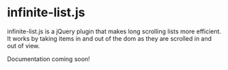 infinite-list.js
================

infinite-list.js is a jQuery plugin that makes long scrolling lists more efficient. It works by taking items in and out of the dom as they are scrolled in and out of view. 

Documentation coming soon!
